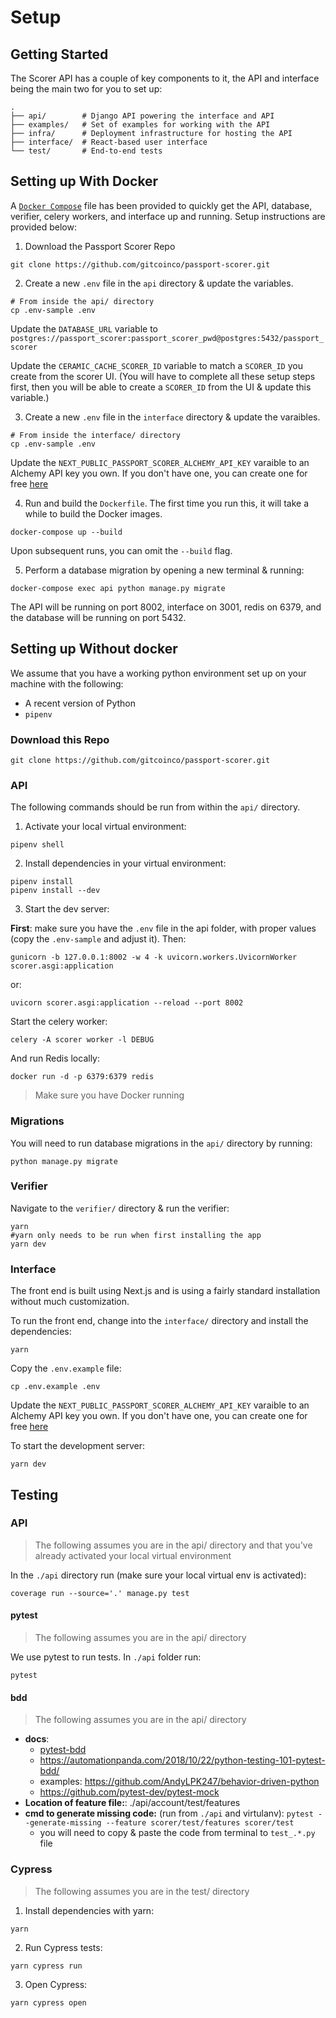 # Setup

## Getting Started

The Scorer API has a couple of key components to it, the API and interface being
the main two for you to set up:

```shell
.
├── api/        # Django API powering the interface and API
├── examples/   # Set of examples for working with the API
├── infra/      # Deployment infrastructure for hosting the API
├── interface/  # React-based user interface
└── test/       # End-to-end tests
```

## Setting up With Docker
A [`Docker Compose`](./docker-compose.yml) file has been provided to quickly get the API, database, verifier, celery workers, and interface
up and running. Setup instructions are provided below:

1. Download the Passport Scorer Repo

```shell
git clone https://github.com/gitcoinco/passport-scorer.git
```

2. Create a new `.env` file in the `api` directory & update the variables.

```shell
# From inside the api/ directory
cp .env-sample .env
```
Update the `DATABASE_URL` variable to `postgres://passport_scorer:passport_scorer_pwd@postgres:5432/passport_scorer`

Update the `CERAMIC_CACHE_SCORER_ID` variable to match a `SCORER_ID` you create from the scorer UI. 
   (You will have to complete all these setup steps first, then you will be able to create a `SCORER_ID` from the UI & update this variable.) 

3. Create a new `.env` file in the `interface` directory & update the varaibles. 
```shell
# From inside the interface/ directory
cp .env-sample .env
```
Update the `NEXT_PUBLIC_PASSPORT_SCORER_ALCHEMY_API_KEY` varaible to an Alchemy API key you own. If you don't have one, you can create one for free [here](https://docs.alchemy.com/reference/api-overview)


4. Run and build the `Dockerfile`. The first time you run this, it will take
   a while to build the Docker images.

```
docker-compose up --build
```
Upon subsequent runs, you can omit the `--build` flag.

5. Perform a database migration by opening a new terminal & running:

```shell
docker-compose exec api python manage.py migrate
```

The API will be running on port 8002, interface on 3001, redis on 6379, and the database will be running on port 5432.



## Setting up Without docker

We assume that you have a working python environment set up on your machine with
the following:

- A recent version of Python
- `pipenv`

### Download this Repo

```shell
git clone https://github.com/gitcoinco/passport-scorer.git
```

### API

The following commands should be run from within the `api/` directory.

1. Activate your local virtual environment:

```
pipenv shell
```

2. Install dependencies in your virtual environment:

```
pipenv install
pipenv install --dev
```

3. Start the dev server:

**First**: make sure you have the `.env` file in the api folder, with proper
values (copy the `.env-sample` and adjust it). Then:

```shell
gunicorn -b 127.0.0.1:8002 -w 4 -k uvicorn.workers.UvicornWorker scorer.asgi:application
```

or:

```shell
uvicorn scorer.asgi:application --reload --port 8002
```

Start the celery worker:

```shell
celery -A scorer worker -l DEBUG
```

And run Redis locally:

```shell
docker run -d -p 6379:6379 redis
```

> Make sure you have Docker running

### Migrations

You will need to run database migrations in the `api/` directory by running:

```shell
python manage.py migrate
```

### Verifier

Navigate to the `verifier/` directory & run the verifier:
```shell
yarn 
#yarn only needs to be run when first installing the app
yarn dev
```

### Interface

The front end is built using Next.js and is using a fairly standard installation
without much customization.

To run the front end, change into the `interface/` directory and install the
dependencies:

```
yarn
```

Copy the `.env.example` file:

```shell
cp .env.example .env
```

Update the `NEXT_PUBLIC_PASSPORT_SCORER_ALCHEMY_API_KEY` varaible to an Alchemy API key you own. If you don't have one, you can create one for free [here](https://docs.alchemy.com/reference/api-overview)

To start the development server:

```
yarn dev
```

## Testing

### API

> The following assumes you are in the api/ directory and that you've already activated your local virtual environment

In the `./api` directory run (make sure your local virtual env is activated):

```
coverage run --source='.' manage.py test
```

#### pytest

> The following assumes you are in the api/ directory

We use pytest to run tests. In `./api` folder run:

```shell
pytest
```

#### bdd

> The following assumes you are in the api/ directory

- **docs**:
  - [pytest-bdd](https://pytest-bdd.readthedocs.io/en/latest/#advanced-code-generation)
  - https://automationpanda.com/2018/10/22/python-testing-101-pytest-bdd/
  - examples: https://github.com/AndyLPK247/behavior-driven-python
  - https://github.com/pytest-dev/pytest-mock
- **Location of feature file:**: ./api/account/test/features
- **cmd to generate missing code:** (run from `./api` and virtulanv): `pytest --generate-missing --feature scorer/test/features scorer/test`
  - you will need to copy & paste the code from terminal to `test_.*.py` file

### Cypress

> The following assumes you are in the test/ directory

1. Install dependencies with yarn:

```shell
yarn
```

2. Run Cypress tests:

```shell
yarn cypress run
```

3. Open Cypress:

```shell
yarn cypress open
```
